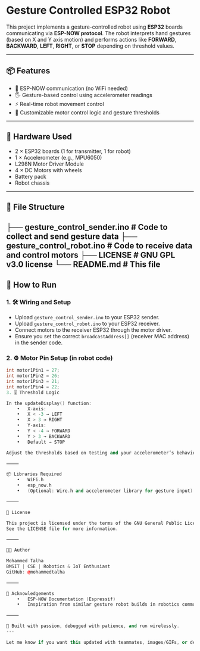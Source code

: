 # Gesture Controlled ESP32 Robot

This project implements a gesture-controlled robot using **ESP32** boards communicating via **ESP-NOW protocol**. The robot interprets hand gestures (based on X and Y axis motion) and performs actions like **FORWARD**, **BACKWARD**, **LEFT**, **RIGHT**, or **STOP** depending on threshold values.

---

## 📦 Features

- 🤝 ESP-NOW communication (no WiFi needed)
- 🖐️ Gesture-based control using accelerometer readings
- ⚡ Real-time robot movement control
- 🔧 Customizable motor control logic and gesture thresholds

---

## 🔧 Hardware Used

- 2 × ESP32 boards (1 for transmitter, 1 for robot)
- 1 × Accelerometer (e.g., MPU6050)
- L298N Motor Driver Module
- 4 × DC Motors with wheels
- Battery pack
- Robot chassis

---

## 📁 File Structure
├── gesture_control_sender.ino      # Code to collect and send gesture data
├── gesture_control_robot.ino      # Code to receive data and control motors
├── LICENSE                        # GNU GPL v3.0 license
└── README.md                      # This file
---

## 🚀 How to Run

### 1. 🛠️ Wiring and Setup

- Upload `gesture_control_sender.ino` to your ESP32 sender.
- Upload `gesture_control_robot.ino` to your ESP32 receiver.
- Connect motors to the receiver ESP32 through the motor driver.
- Ensure you set the correct `broadcastAddress[]` (receiver MAC address) in the sender code.

### 2. ⚙️ Motor Pin Setup (in robot code)

```cpp
int motor1Pin1 = 27; 
int motor1Pin2 = 26; 
int motor1Pin3 = 21; 
int motor1Pin4 = 22; 
3. 🎚️ Threshold Logic

In the updateDisplay() function:
	•	X-axis:
	•	X < -3 → LEFT
	•	X > 3 → RIGHT
	•	Y-axis:
	•	Y < -4 → FORWARD
	•	Y > 3 → BACKWARD
	•	Default → STOP

Adjust the thresholds based on testing and your accelerometer’s behavior.

⸻

📦 Libraries Required
	•	WiFi.h
	•	esp_now.h
	•	(Optional: Wire.h and accelerometer library for gesture input)

⸻

📄 License

This project is licensed under the terms of the GNU General Public License v3.0.
See the LICENSE file for more information.

⸻

👨‍💻 Author

Mohammed Talha
BMSIT | CSE | Robotics & IoT Enthusiast
GitHub: @mohammedtalha

⸻

🙌 Acknowledgements
	•	ESP-NOW Documentation (Espressif)
	•	Inspiration from similar gesture robot builds in robotics communities

⸻

🔧 Built with passion, debugged with patience, and run wirelessly.
---

Let me know if you want this updated with teammates, images/GIFs, or demo video links.

